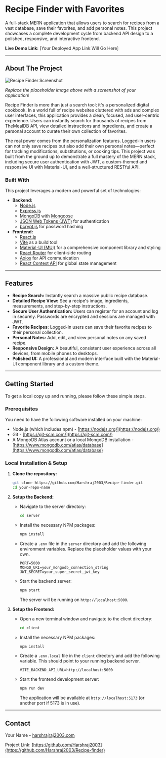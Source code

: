 # Recipe Finder with Favorites

A full-stack MERN application that allows users to search for recipes from a vast database, save their favorites, and add personal notes. This project showcases a complete development cycle from backend API design to a polished, responsive, and interactive frontend.

**Live Demo Link:** [Your Deployed App Link Will Go Here]

---

## About The Project

![Recipe Finder Screenshot](assets/screenshot.png)

*Replace the placeholder image above with a screenshot of your application!*

Recipe Finder is more than just a search tool; it's a personalized digital cookbook. In a world full of recipe websites cluttered with ads and complex user interfaces, this application provides a clean, focused, and user-centric experience. Users can instantly search for thousands of recipes from TheMealDB API, view detailed instructions and ingredients, and create a personal account to curate their own collection of favorites.

The real power comes from the personalization features. Logged-in users can not only save recipes but also add their own personal notes—perfect for tracking modifications, substitutions, or cooking tips. This project was built from the ground up to demonstrate a full mastery of the MERN stack, including secure user authentication with JWT, a custom-themed and responsive UI with Material-UI, and a well-structured RESTful API.

### Built With

This project leverages a modern and powerful set of technologies:

*   **Backend:**
    *   [Node.js](https://nodejs.org/)
    *   [Express.js](https://expressjs.com/)
    *   [MongoDB](https://www.mongodb.com/) with [Mongoose](https://mongoosejs.com/)
    *   [JSON Web Tokens (JWT)](https://jwt.io/) for authentication
    *   [bcrypt.js](https://www.npmjs.com/package/bcryptjs) for password hashing
*   **Frontend:**
    *   [React.js](https://reactjs.org/)
    *   [Vite](https://vitejs.dev/) as a build tool
    *   [Material-UI (MUI)](https://mui.com/) for a comprehensive component library and styling
    *   [React Router](https://reactrouter.com/) for client-side routing
    *   [Axios](https://axios-http.com/) for API communication
    *   [React Context API](https://reactjs.org/docs/context.html) for global state management

---

## Features

*   **Recipe Search:** Instantly search a massive public recipe database.
*   **Detailed Recipe View:** See a recipe's image, ingredients, measurements, and step-by-step instructions.
*   **Secure User Authentication:** Users can register for an account and log in securely. Passwords are encrypted and sessions are managed with JWT.
*   **Favorite Recipes:** Logged-in users can save their favorite recipes to their personal collection.
*   **Personal Notes:** Add, edit, and view personal notes on any saved recipe.
*   **Responsive Design:** A beautiful, consistent user experience across all devices, from mobile phones to desktops.
*   **Polished UI:** A professional and modern interface built with the Material-UI component library and a custom theme.

---

## Getting Started

To get a local copy up and running, please follow these simple steps.

### Prerequisites

You need to have the following software installed on your machine:
*   Node.js (which includes npm) - [https://nodejs.org/](https://nodejs.org/)
*   Git - [https://git-scm.com/](https://git-scm.com/)
*   A MongoDB Atlas account or a local MongoDB installation - [https://www.mongodb.com/atlas/database](https://www.mongodb.com/atlas/database)

### Local Installation & Setup

1.  **Clone the repository:**
    ```sh
    git clone https://github.com/Harshraj2003/Recipe-finder.git
    cd your-repo-name
    ```

2.  **Setup the Backend:**
    *   Navigate to the server directory:
        ```sh
        cd server
        ```
    *   Install the necessary NPM packages:
        ```sh
        npm install
        ```
    *   Create a `.env` file in the `server` directory and add the following environment variables. Replace the placeholder values with your own.
        ```env
        PORT=5000
        MONGO_URI=your_mongodb_connection_string
        JWT_SECRET=your_super_secret_jwt_key
        ```
    *   Start the backend server:
        ```sh
        npm start
        ```
        The server will be running on `http://localhost:5000`.

3.  **Setup the Frontend:**
    *   Open a new terminal window and navigate to the client directory:
        ```sh
        cd client
        ```
    *   Install the necessary NPM packages:
        ```sh
        npm install
        ```
    *   Create a `.env.local` file in the `client` directory and add the following variable. This should point to your running backend server.
        ```env
        VITE_BACKEND_API_URL=http://localhost:5000
        ```
    *   Start the frontend development server:
        ```sh
        npm run dev
        ```
        The application will be available at `http://localhost:5173` (or another port if 5173 is in use).

---

## Contact

Your Name - [harshrajraj2003.com](mailto:harshrajraj2003@gmail.com)

Project Link: [https://github.com/Harshraj2003](https://github.com/Harshraj2003/Recipe-finder)
